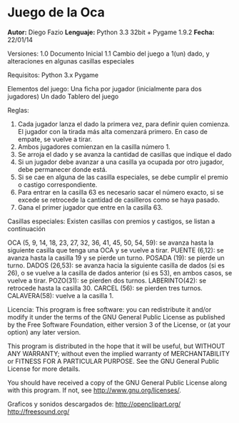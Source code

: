 Juego de la Oca
===============

**Autor:** Diego Fazio
**Lenguaje:** Python 3.3 32bit + Pygame 1.9.2
**Fecha:** 22/01/14

Versiones:
1.0	Documento Inicial
1.1	Cambio del juego a 1(un) dado, y alteraciones en algunas casillas especiales

Requisitos:
Python 3.x
Pygame

Elementos del juego:
Una ficha por jugador (inicialmente para dos jugadores)
Un dado
Tablero del juego

Reglas:
1.	Cada jugador lanza el dado la primera vez, para definir quien comienza. El jugador con la tirada más alta comenzará primero. En caso de empate, se vuelve a tirar.
2.	Ambos jugadores comienzan en la casilla número 1.
3.	Se arroja el dado y se avanza la cantidad de casillas que indique el dado
4.	Si un jugador debe avanzar a una casilla ya ocupada por otro jugador, debe permanecer donde está.
5.	Si se cae en alguna de las casilla especiales, se debe cumplir el premio o castigo correspondiente.
6.	Para entrar en la casilla 63 es necesario sacar el número exacto, si se excede se retrocede la cantidad de casilleros como se haya pasado.
7.	Gana el primer jugador que entre en la casilla 63.

Casillas especiales:
Existen casillas con premios y castigos, se listan a continuación

OCA (5, 9, 14, 18, 23, 27, 32, 36, 41, 45, 50, 54, 59): se avanza hasta la siguiente casilla que tenga una OCA y se vuelve a tirar.
PUENTE (6,12): se avanza hasta la casilla 19 y se pierde un turno.
POSADA (19): se pierde un turno.
DADOS (26,53): se avanza hacia la siguiente casilla de dados (si es 26), o se vuelve a la casilla de dados anterior (si es 53), en ambos casos, se vuelve a tirar.
POZO(31): se pierden dos turnos.
LABERINTO(42): se retrocede hasta la casilla 30.
CARCEL (56): se pierden tres turnos.
CALAVERA(58): vuelve a la casilla 1.

Licencia:
This program is free software: you can redistribute it and/or modify
it under the terms of the GNU General Public License as published by
the Free Software Foundation, either version 3 of the License, or
(at your option) any later version.

This program is distributed in the hope that it will be useful,
but WITHOUT ANY WARRANTY; without even the implied warranty of
MERCHANTABILITY or FITNESS FOR A PARTICULAR PURPOSE.  See the
GNU General Public License for more details.

You should have received a copy of the GNU General Public License
along with this program.  If not, see <http://www.gnu.org/licenses/>.

Graficos y sonidos descargados de:
http://openclipart.org/
http://freesound.org/
